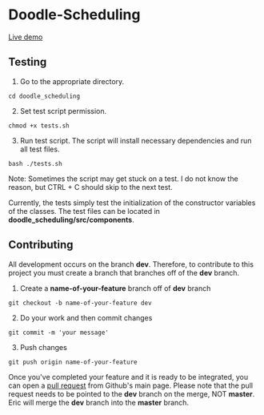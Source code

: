 # Doodle-Scheduling

[Live demo](https://rikijaz.github.io/Doodle-Scheduling/ "Doodle Scheduling")

## Testing

1. Go to the appropriate directory.

`cd doodle_scheduling`

2. Set test script permission.

`chmod +x tests.sh`

3. Run test script. The script will install necessary dependencies and run all test files. 

`bash ./tests.sh`

Note: Sometimes the script may get stuck on a test. I do not know the reason, but CTRL + C should skip to the next test. 

Currently, the tests simply test the initialization of the constructor variables of the classes. The test files can be located in **doodle_scheduling/src/components**.

## Contributing

All development occurs on the branch **dev**. Therefore, to contribute to this project you must create a branch that branches off of the **dev** branch.

1. Create a **name-of-your-feature** branch off of **dev** branch

`git checkout -b name-of-your-feature dev` 

2. Do your work and then commit changes 

`git commit -m 'your message'`

3. Push changes

`git push origin name-of-your-feature`

Once you've completed your feature and it is ready to be integrated, you can open a [pull request](https://help.github.com/en/github/collaborating-with-issues-and-pull-requests/creating-a-pull-request) from Github's main page. Please note that the pull request needs to be pointed to the **dev** branch on the merge, NOT **master**. Eric will merge the **dev** branch into the **master** branch.
